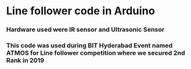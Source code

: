 # Line follower code in Arduino
### Hardware used were IR sensor and Ultrasonic Sensor
### This code was used during BIT Hyderabad Event named ATMOS for Line follower competition where we secured 2nd Rank in 2019
